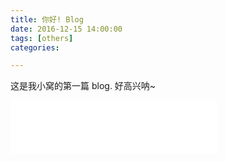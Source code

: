 ```yaml
---
title: 你好! Blog
date: 2016-12-15 14:00:00
tags: [others]
categories:

---
```


这是我小窝的第一篇 blog. 好高兴呐~

<!-- more -->
<iframe frameborder="no" border="0" marginwidth="0" marginheight="0" width=330 height=86 src="//music.163.com/outchain/player?type=2&id=4278298&auto=1&height=66"></iframe>